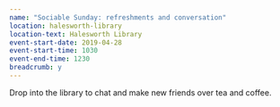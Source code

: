 ```yaml
---
name: "Sociable Sunday: refreshments and conversation"
location: halesworth-library
location-text: Halesworth Library
event-start-date: 2019-04-28
event-start-time: 1030
event-end-time: 1230
breadcrumb: y
---
```


Drop into the library to chat and make new friends over tea and coffee.

